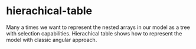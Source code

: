 # hierachical-table
Many a times we want to represent the nested arrays in our model as a tree with selection capabilities. Hierachical table shows how to
represent the model with classic angular approach.
